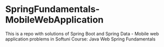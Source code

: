 # SpringFundamentals-MobileWebApplication
This is a repo with solutions of Spring Boot and Spring Data - Mobile web application problems in Softuni Course: Java Web Spring Fundamentals
